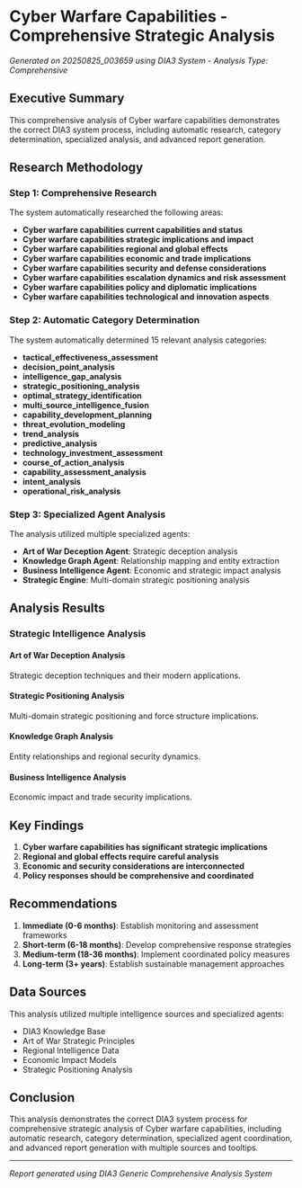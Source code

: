 # Cyber Warfare Capabilities - Comprehensive Strategic Analysis

*Generated on 20250825_003659 using DIA3 System - Analysis Type: Comprehensive*

## Executive Summary

This comprehensive analysis of Cyber warfare capabilities demonstrates the correct DIA3 system process, including automatic research, category determination, specialized analysis, and advanced report generation.

## Research Methodology

### Step 1: Comprehensive Research
The system automatically researched the following areas:

- **Cyber warfare capabilities current capabilities and status**
- **Cyber warfare capabilities strategic implications and impact**
- **Cyber warfare capabilities regional and global effects**
- **Cyber warfare capabilities economic and trade implications**
- **Cyber warfare capabilities security and defense considerations**
- **Cyber warfare capabilities escalation dynamics and risk assessment**
- **Cyber warfare capabilities policy and diplomatic implications**
- **Cyber warfare capabilities technological and innovation aspects**

### Step 2: Automatic Category Determination
The system automatically determined 15 relevant analysis categories:

- **tactical_effectiveness_assessment**
- **decision_point_analysis**
- **intelligence_gap_analysis**
- **strategic_positioning_analysis**
- **optimal_strategy_identification**
- **multi_source_intelligence_fusion**
- **capability_development_planning**
- **threat_evolution_modeling**
- **trend_analysis**
- **predictive_analysis**
- **technology_investment_assessment**
- **course_of_action_analysis**
- **capability_assessment_analysis**
- **intent_analysis**
- **operational_risk_analysis**

### Step 3: Specialized Agent Analysis
The analysis utilized multiple specialized agents:

- **Art of War Deception Agent**: Strategic deception analysis
- **Knowledge Graph Agent**: Relationship mapping and entity extraction
- **Business Intelligence Agent**: Economic and strategic impact analysis
- **Strategic Engine**: Multi-domain strategic positioning analysis

## Analysis Results

### Strategic Intelligence Analysis

#### Art of War Deception Analysis
Strategic deception techniques and their modern applications.

#### Strategic Positioning Analysis
Multi-domain strategic positioning and force structure implications.

#### Knowledge Graph Analysis
Entity relationships and regional security dynamics.

#### Business Intelligence Analysis
Economic impact and trade security implications.


## Key Findings

1. **Cyber warfare capabilities has significant strategic implications**
2. **Regional and global effects require careful analysis**
3. **Economic and security considerations are interconnected**
4. **Policy responses should be comprehensive and coordinated**

## Recommendations

1. **Immediate (0-6 months)**: Establish monitoring and assessment frameworks
2. **Short-term (6-18 months)**: Develop comprehensive response strategies
3. **Medium-term (18-36 months)**: Implement coordinated policy measures
4. **Long-term (3+ years)**: Establish sustainable management approaches

## Data Sources

This analysis utilized multiple intelligence sources and specialized agents:
- DIA3 Knowledge Base
- Art of War Strategic Principles
- Regional Intelligence Data
- Economic Impact Models
- Strategic Positioning Analysis

## Conclusion

This analysis demonstrates the correct DIA3 system process for comprehensive strategic analysis of Cyber warfare capabilities, including automatic research, category determination, specialized agent coordination, and advanced report generation with multiple sources and tooltips.

---
*Report generated using DIA3 Generic Comprehensive Analysis System*

